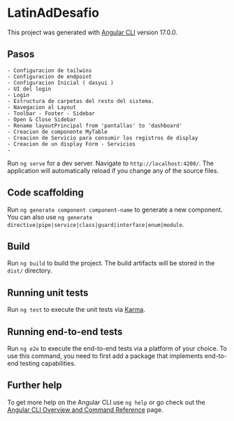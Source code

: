 # LatinAdDesafio

This project was generated with [Angular CLI](https://github.com/angular/angular-cli) version 17.0.0.

## Pasos
    - Configuracion de tailwins 
    - Configuracion de endpoint
    - Configuracion Inicial ( dasyui )
    - UI del login
    - Login 
    - Estructura de carpetas del resto del sistema.
    - Navegacion al Layout
    - Toolbar - Footer - Sidebar
    - Open & Close Sidebar
    - Rename layoutPrincipal from 'pantallas' to 'dashboard' 
    - Creacion de componente MyTable
    - Creacion de Servicio para consumir los registros de display
    - Creacion de un display Form - Servicios
    - 


    

Run `ng serve` for a dev server. Navigate to `http://localhost:4200/`. The application will automatically reload if you change any of the source files.

## Code scaffolding

Run `ng generate component component-name` to generate a new component. You can also use `ng generate directive|pipe|service|class|guard|interface|enum|module`.

## Build

Run `ng build` to build the project. The build artifacts will be stored in the `dist/` directory.

## Running unit tests

Run `ng test` to execute the unit tests via [Karma](https://karma-runner.github.io).

## Running end-to-end tests

Run `ng e2e` to execute the end-to-end tests via a platform of your choice. To use this command, you need to first add a package that implements end-to-end testing capabilities.

## Further help

To get more help on the Angular CLI use `ng help` or go check out the [Angular CLI Overview and Command Reference](https://angular.io/cli) page.
